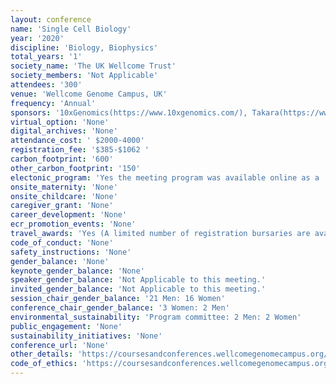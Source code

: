 ```yaml
---
layout: conference 
name: 'Single Cell Biology'
year: '2020'
discipline: 'Biology, Biophysics'
total_years: '1'
society_name: 'The UK Wellcome Trust'
society_members: 'Not Applicable'
attendees: '300'
venue: 'Wellcome Genome Campus, UK'
frequency: 'Annual'
sponsors: '10xGenomics(https://www.10xgenomics.com/), Takara(https://www.takarabio.com/), PArtek(https://www.partek.com/), sptlabtech(https://www.sptlabtech.com/), dolomitebio(https://www.dolomite-bio.com/), biotechne(https://www.bio-techne.com/), Cytena(https://www.cytena.com/home.html)'
virtual_option: 'None'
digital_archives: 'None'
attendance_cost: ' $2000-4000'
registration_fee: '$385-$1062 '
carbon_footprint: '600'
other_carbon_footprint: '150'
electonic_program: 'Yes the meeting program was available online as a .pdf file.'
onsite_maternity: 'None'
onsite_childcare: 'None'
caregiver_grant: 'None'
career_development: 'None'
ecr_promotion_events: 'None'
travel_awards: 'Yes (A limited number of registration bursaries are available for PhD students to attend this conference (up to 50percent of the standard registration fee) from Wellcome Genome Campus Scientific Conferences.)'
code_of_conduct: 'None'
safety_instructions: 'None'
gender_balance: 'None'
keynote_gender_balance: 'None'
speaker_gender_balance: 'Not Applicable to this meeting.'
invited_gender_balance: 'Not Applicable to this meeting.'
session_chair_gender_balance: '21 Men: 16 Women'
conference_chair_gender_balance: '3 Women: 2 Men'
environmental_sustainability: 'Program committee: 2 Men: 2 Women'
public_engagement: 'None'
sustainability_initiatives: 'None'
conference_url: 'None'
other_details: 'https://coursesandconferences.wellcomegenomecampus.org/our-events/single-cell-biology-2020/'
code_of_ethics: 'https://coursesandconferences.wellcomegenomecampus.org/wp-content/uploads/2020/02/SCB-Programme.pdf'
---
```

